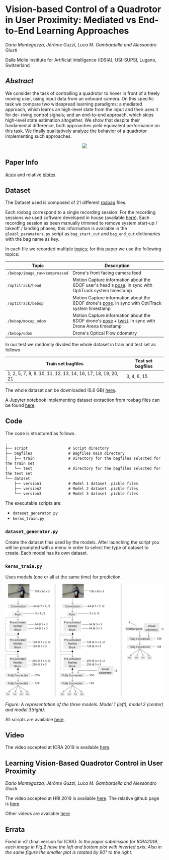 # Vision-based Control of a Quadrotor in User Proximity: Mediated vs End-to-End Learning Approaches
*Dario Mantegazza, Jérôme Guzzi, Luca M. Gambardella and Alessandro Giusti*

Dalle Molle Institute for Artificial Intelligence (IDSIA), USI-SUPSI, Lugano, Switzerland

## *Abstract*
We consider the task of controlling a quadrotor
to hover in front of a freely moving user, using input data
from an onboard camera. On this specific task we compare two
widespread learning paradigms: a mediated approach, which
learns an high-level state from the input and then uses it for de-
riving control signals; and an end-to-end approach, which skips
high-level state estimation altogether. We show that despite
their fundamental difference, both approaches yield equivalent
performance on this task. We finally qualitatively analyze the
behavior of a quadrotor implementing such approaches.

<p align="center">
  <img src="/video/gif_github_5.gif"/>
</p>

## Paper Info
[Arxiv](https://arxiv.org/abs/1809.08881) and relative [bibtex](https://github.com/idsia-robotics/proximity-quadrotor-learning/tree/master/bibtex-icra.bib)
## Dataset
The Dataset used is composed of 21 different [rosbag](http://wiki.ros.org/rosbag) files. 

Each rosbag correspond to a single recording session. For the recording sessions we used software developed in house (available [here](https://github.com/jeguzzi/drone_arena)). Each recording session as been manually trimmed to remove system start-up / takeoff / landing phases; this information is available in the `gloabl_parameters.py` script as `bag_start_cut` and `bag_end_cut` dictionaries with the bag name as key.


In each file we recorded multiple [topics](http://wiki.ros.org/Topics); for this paper we use the following topics:

| Topic | Description |
| - | - |
| `/bebop/image_raw/compressed` | Drone's front facing camera feed |
| `/optitrack/head` | Motion Capture information about the 6DOF user's head's [pose](http://docs.ros.org/lunar/api/geometry_msgs/html/msg/Pose.html). In sync with OptiTrack system timestamp |
| `/optitrack/bebop` | Motion Capture information about the 6DOF drone's [pose](http://docs.ros.org/lunar/api/geometry_msgs/html/msg/Pose.html). In sync with OptiTrack system timestamp |
| `/bebop/mocap_odom` | Motion Capture information about the 6DOF drone's [pose](http://docs.ros.org/lunar/api/geometry_msgs/html/msg/Pose.html) + [twist](http://docs.ros.org/api/geometry_msgs/html/msg/Twist.html). In sync with Drone Arena timestamp |
| `/bebop/odom` | Drone's Optical Flow odometry |

In our test we randomly divided the whole dataset in train and test set as follows

| Train set bagfiles | Test set bagfiles |
| - | - |
| 1, 2, 5, 7, 8, 9, 10, 11, 12, 13, 14, 16, 17, 18, 19, 20, 21 | 3, 4, 6, 15 |

The whole dataset can be downloaded (6.6 GB) [here](https://drive.switch.ch/index.php/s/1Q0zN0XDzyRxug4).

A Jupyter notebook implementing dataset extraction from rosbag files can be found [here](https://github.com/idsia-robotics/proximity-quadrotor-learning/tree/master/dataset).

## Code
The code is structured as follows.

    .
    ├── script                  # Script directory
    ├── bagfiles                # Bagfiles main directory
    │   ├── train               # Directory for the bagfiles selected for the train set
    │   └── test                # Directory for the bagfiles selected for the test set
    └── dataset
        ├── version1            # Model 1 dataset .pickle files
        ├── version2            # Model 2 dataset .pickle files
        └── version3            # Model 3 dataset .pickle files

The executable scripts are:
* `dataset_generator.py`
* `keras_train.py`

### `dataset_generator.py`
Create the dataset files used by the models.  After launching the script you will be prompted with a menu in order to select the type of dataset to create.
Each model has its own dataset.

### `keras_train.py`
Uses models (one or all at the same time) for prediction.

<p align="center">
  <img src="/architecture.png"/>
</p>


*Figure: A representation of the three models. Model 1 (left), model 2 (center) and model 3(right).*

All scripts are available [here](https://github.com/idsia-robotics/proximity-quadrotor-learning/tree/master/script).

## Video
The video accepted at ICRA 2019 is available [here](https://github.com/idsia-robotics/proximity-quadrotor-learning/tree/master/video).

## Learning Vision-Based Quadrotor Control in User Proximity
*Dario Mantegazza, Jérôme Guzzi, Luca M. Gambardella and Alessandro Giusti*

The video accepted at HRI 2019 is available [here](https://drive.switch.ch/index.php/s/MlEDrsuHcSl5Aw5).
The relative github page is [here](https://github.com/idsia-robotics/proximity-quadrotor-learning-video)

Other videos are available [here](https://drive.switch.ch/index.php/s/hUaJcKEBGbGKDA4)

## Errata
Fixed in v2 (final version for ICRA)<i>: In the paper submission for ICRA2019, each image in Fig.2 have the left and bottom plot with inverted axis. Also in the same figure the smaller plot is rotated by 90° to the right.</i>
